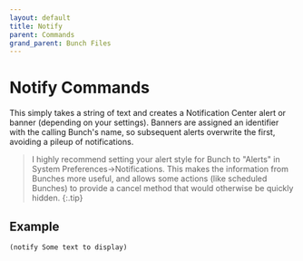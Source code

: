 ```yaml
---
layout: default
title: Notify
parent: Commands
grand_parent: Bunch Files
---
```

# Notify Commands

This simply takes a string of text and creates a Notification Center alert or banner (depending on your settings). Banners are assigned an identifier with the calling Bunch's name, so subsequent alerts overwrite the first, avoiding a pileup of notifications.

> I highly recommend setting your alert style for Bunch to "Alerts" in System Preferences->Notifications. This makes the information from Bunches more useful, and allows some actions (like scheduled Bunches) to provide a cancel method that would otherwise be quickly hidden.
{:.tip}

## Example

```
(notify Some text to display)
```
